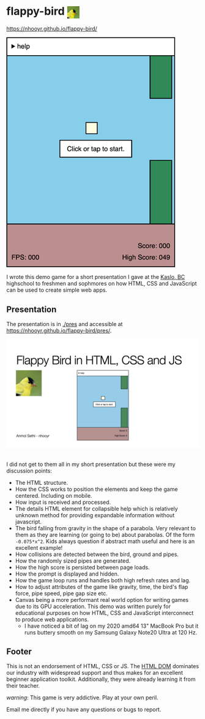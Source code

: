 # flappy-bird <img src="./favicon.jpg" alt="Favicon" width="32" height="32" style="vertical-align: middle">

https://nhooyr.github.io/flappy-bird/

<a href="https://nhooyr.github.io/flappy-bird/">
  <img src="./ss.png" alt="Screenshot" height="600">
</a>

I wrote this demo game for a short presentation I gave at the [Kaslo,
BC](https://jvh.sd8.bc.ca/) highschool to freshmen and sophmores on how HTML, CSS and
JavaScript can be used to create simple web apps.

## Presentation

The presentation is in [./pres](./pres) and accessible at
https://nhooyr.github.io/flappy-bird/pres/.

<a href="https://nhooyr.github.io/flappy-bird/pres/" >
  <!-- kbd is for adding a border around the preview. -->
  <kbd>
    <img src="./pres/pres.001.jpg" alt="Presentation Preview">
  </kbd>
</a>
<!-- Not sure why but two br are required to separate the kbd border from below -->
<br><br>

I did not get to them all in my short presentation but these were my discussion points:

- The HTML structure.
- How the CSS works to position the elements and keep the game centered.
  Including on mobile.
- How input is received and processed.
- The details HTML element for collapsible help which is relatively unknown method for
  providing expandable information without javascript.
- The bird falling from gravity in the shape of a parabola. Very relevant to them as they
  are learning (or going to be) about parabolas. Of the form `-0.075*x^2`. Kids always
  question if abstract math useful and here is an excellent example!
- How collisions are detected between the bird, ground and pipes.
- How the randomly sized pipes are generated.
- How the high score is persisted between page loads.
- How the prompt is displayed and hidden.
- How the game loop runs and handles both high refresh rates and lag.
- How to adjust attributes of the game like gravity, time, the bird's flap force, pipe
  speed, pipe gap size etc.
- Canvas being a more performant real world option for writing games due to its GPU
  acceleration. This demo was written purely for educational purposes on how HTML, CSS and
  JavaScript interconnect to produce web applications.
  - I have noticed a bit of lag on my 2020 amd64 13" MacBook Pro but it runs buttery smooth
    on my Samsung Galaxy Note20 Ultra at 120 Hz.

## Footer

This is not an endorsement of HTML, CSS or JS. The [HTML
DOM](https://developer.mozilla.org/en-US/docs/Web/API/Document_Object_Model) dominates our
industry with widespread support and thus makes for an excellent beginner application
toolkit. Additionally, they were already learning it from their teacher.

_warning_: This game is very addictive. Play at your own peril.

Email me directly if you have any questions or bugs to report.
